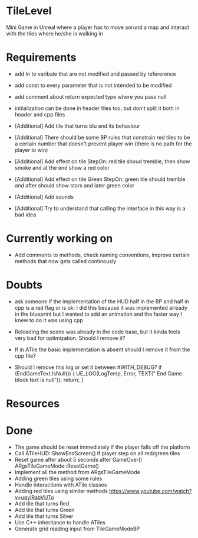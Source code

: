 # TileLevel

Mini Game in Unreal where a player has to move aorund a map and interact with the tiles where he/she is walking in

# Requirements


- add In to varibale that are not modified and passed by refererence

- add const to every parameter that is not intended to be modified

- add comment about return expected type where you pass null

- initialization can be done in header files too, but don't split it both in header and cpp files

- [Additional] Add tile that turns blu and its behaviour

- [Additional] There should be some BP rules that constrain red tiles to be a certain number that doesn't prevent player win (there is no path for the player to win)

- [Additional] Add effect on tile StepOn: red tile shoud tremble, then show smoke and at the end show a red color

- [Additional] Add effect on tile Green StepOn: green tile should tremble and after should show stars and later green color

- [Additional] Add sounds 

- [Additional] Try to understand that calling the interface in this way is a bad idea

# Currently working on

- Add comments to methods, check naming conventions, improve certain methods that now gets called continously

# Doubts

- ask someone if the implementation of the HUD half in the BP and half in cpp is a red flag or is ok:
  I did this because it was implemented already in the blueprint but I wanted to add an animation and the faster way I knew to do it
  was using cpp

- Reloading the scene was already in the code base, but it kinda feels very bad for optimization. Should I remove it?

- If in ATile the basic implementation is absent should I remove it from the cpp file?

- Should I remove this log or set it between #WITH_DEBUG?
	if (EndGameText.IsNull())
	{
		UE_LOG(LogTemp, Error, TEXT(" End Game block text is null"));
		return;
	}

# Resources

# Done

- The game should be reset immediately if the player falls off the platform
- Call ATileHUD::ShowEndScreen() if player step on all red/green tiles
- Reset game after about 5 seconds after GameOver() ARgsTileGameMode::ResetGame()
- Implement all the method from ARgsTileGameMode
- Adding green tiles using some rules
- Handle interactions with ATile classes
- Adding red tiles using similar methods https://www.youtube.com/watch?v=uqylRabVUTo
- Add tile that turns Red
- Add tile that turns Green
- Add tile that turns Silver
- Use C++ inheritance to handle ATiles
- Generate grid reading input from TileGameModeBP
